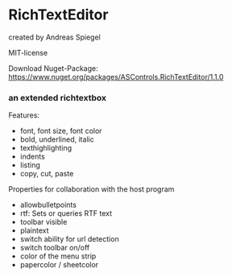 ﻿# RichTextEditor
created by Andreas Spiegel

MIT-license

Download Nuget-Package: https://www.nuget.org/packages/ASControls.RichTextEditor/1.1.0

### an extended richtextbox

Features:
- font, font size, font color
- bold, underlined, italic
- texthighlighting
- indents
- listing
- copy, cut, paste

Properties for collaboration with the host program
- allowbulletpoints
- rtf: Sets or queries RTF text
- toolbar visible
- plaintext
- switch ability for url detection
- switch toolbar on/off
- color of the menu strip
- papercolor / sheetcolor
